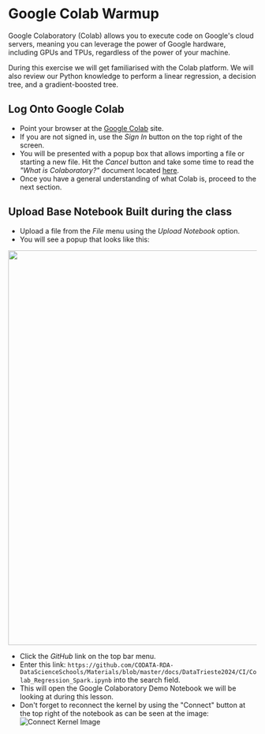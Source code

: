 # Google Colab Warmup

Google Colaboratory (Colab) allows you to execute code on Google's cloud
servers, meaning you can leverage the power of Google hardware, including GPUs
and TPUs, regardless of the power of your machine. 

During this exercise we will get familiarised with the Colab platform. We will
also review our Python knowledge to perform a linear regression, a decision tree, 
and a gradient-boosted tree.

## Log Onto Google Colab
* Point your browser at the [Google Colab](https://colab.research.google.com/)
  site.
* If you are not signed in, use the _Sign In_ button on the top right of
  the screen. 
* You will be presented with a popup box that allows importing a file or
  starting a new file. Hit the _Cancel_ button and take some time to read
  the _"What is Colaboratory?"_ document located [here](https://colab.research.google.com/notebooks/intro.ipynb#scrollTo=5fCEDCU_qrC0). 
* Once you have a general understanding of what Colab is, proceed to the
  next section.

## Upload Base Notebook Built during the class
* Upload a file from the _File_ menu using the _Upload Notebook_ option. 
* You will see a popup that looks like this:
<img src="https://github.com/CODATA-RDA-DataScienceSchools/Materials/blob/master/docs/SouthAfrica2021/Colab_Open.png" width="800"/>

* Click the _GitHub_ link on the top bar menu.
* Enter this link:
  `https://github.com/CODATA-RDA-DataScienceSchools/Materials/blob/master/docs/DataTrieste2024/CI/Colab_Regression_Spark.ipynb`
  into the search field.
* This will open the Google Colaboratory Demo Notebook we will
  be looking at during this lesson.
* Don't forget to reconnect the kernel by using the "Connect" button at the
  top right of the notebook as can be seen at the image:
![Connect Kernel Image](connect_kernel.png)
